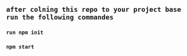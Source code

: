 
## `after colning this repo to your project base run the following commandes` 
###  `run npm init`
### `npm start`


